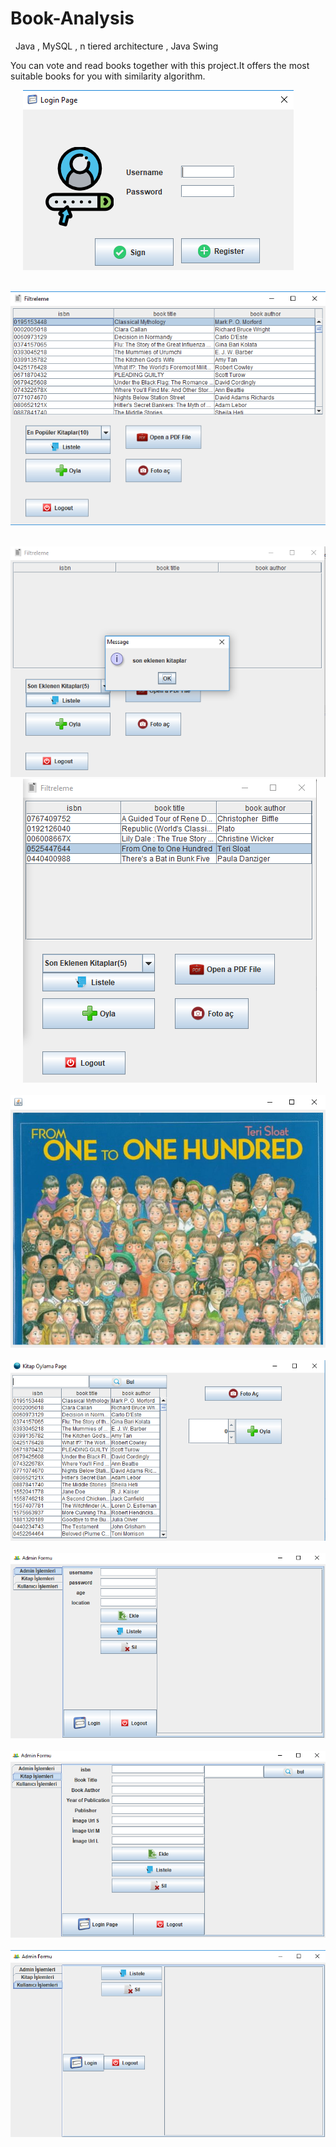 # Book-Analysis
&nbsp;
Java , MySQL , n tiered architecture , Java Swing 
&nbsp;

You can vote and read books together with this project.It offers the most suitable books for you with similarity algorithm.

&nbsp;&nbsp;&nbsp;&nbsp;
![alt text](https://github.com/MehmetAran/Book-Analysis/blob/master/screenshots/1.PNG)

&nbsp;&nbsp;&nbsp;&nbsp;
![alt text](https://github.com/MehmetAran/Book-Analysis/blob/master/screenshots/2.PNG)


&nbsp;&nbsp;&nbsp;&nbsp;
![alt text](https://github.com/MehmetAran/Book-Analysis/blob/master/screenshots/3.PNG)
&nbsp;&nbsp;&nbsp;&nbsp;
![alt text](https://github.com/MehmetAran/Book-Analysis/blob/master/screenshots/4.PNG)
&nbsp;&nbsp;&nbsp;&nbsp;
![alt text](https://github.com/MehmetAran/Book-Analysis/blob/master/screenshots/5.PNG)
&nbsp;&nbsp;&nbsp;&nbsp;
![alt text](https://github.com/MehmetAran/Book-Analysis/blob/master/screenshots/6.PNG)
&nbsp;&nbsp;&nbsp;&nbsp;
![alt text](https://github.com/MehmetAran/Book-Analysis/blob/master/screenshots/7.PNG)
&nbsp;&nbsp;&nbsp;&nbsp;
![alt text](https://github.com/MehmetAran/Book-Analysis/blob/master/screenshots/8.PNG)
&nbsp;&nbsp;&nbsp;&nbsp;
![alt text](https://github.com/MehmetAran/Book-Analysis/blob/master/screenshots/9.PNG)
